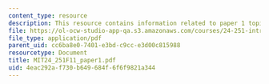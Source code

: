 ```yaml
---
content_type: resource
description: This resource contains information related to paper 1 topics.
file: https://ol-ocw-studio-app-qa.s3.amazonaws.com/courses/24-251-introduction-to-philosophy-of-language-fall-2011/4eac292af730b649684f6f6f9821a344_MIT24_251F11_paper1.pdf
file_type: application/pdf
parent_uid: cc6ba8e0-7401-e3bd-c9cc-e3d00c815988
resourcetype: Document
title: MIT24_251F11_paper1.pdf
uid: 4eac292a-f730-b649-684f-6f6f9821a344
---
```

